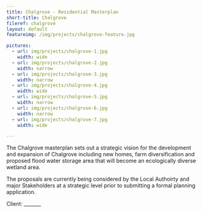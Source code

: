 ```yaml
---
title: Chalgrove - Residential Masterplan
short-title: Chalgrove
fileref: chalgrove
layout: default
featureimg: /img/projects/chalgrove-feature.jpg

pictures:
  - url: img/projects/chalgrove-1.jpg
    width: wide
  - url: img/projects/chalgrove-2.jpg
    width: narrow
  - url: img/projects/chalgrove-3.jpg
    width: narrow
  - url: img/projects/chalgrove-4.jpg
    width: wide
  - url: img/projects/chalgrove-5.jpg
    width: narrow
  - url: img/projects/chalgrove-6.jpg
    width: narrow
  - url: img/projects/chalgrove-7.jpg
    width: wide

---
```


<p class="pad">The Chalgrove masterplan sets out a strategic vision for the development and expansion of Chalgrove including new homes, farm diversification and proposed flood water storage area that will become an ecologically diverse wetland area.</p>
<p>The proposals are currently being considered by the Local Authoirty and major Stakeholders at a strategic level prior to submitting a formal planning application.</p>
<p class="pad"> Client: _______<br>